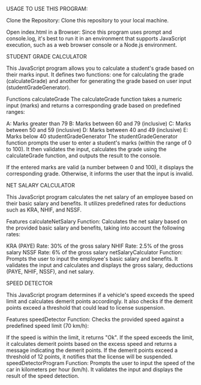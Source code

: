 USAGE
TO USE THIS PROGRAM:

Clone the Repository: Clone this repository to your local machine.

Open index.html in a Browser: Since this program uses prompt and console.log, it's best to run it in an environment that supports JavaScript execution, such as a web browser console or a Node.js environment.

STUDENT GRADE CALCULATOR


This JavaScript program allows you to calculate a student's grade based on their marks input. It defines two functions: one for calculating the grade (calculateGrade) and another for generating the grade based on user input (studentGradeGenerator).

Functions
calculateGrade
The calculateGrade function takes a numeric input (marks) and returns a corresponding grade based on predefined ranges:

A: Marks greater than 79
B: Marks between 60 and 79 (inclusive)
C: Marks between 50 and 59 (inclusive)
D: Marks between 40 and 49 (inclusive)
E: Marks below 40
studentGradeGenerator
The studentGradeGenerator function prompts the user to enter a student's marks (within the range of 0 to 100). It then validates the input, calculates the grade using the calculateGrade function, and outputs the result to the console.

If the entered marks are valid (a number between 0 and 100), it displays the corresponding grade. Otherwise, it informs the user that the input is invalid.

NET SALARY CALCULATOR


This JavaScript program calculates the net salary of an employee based on their basic salary and benefits. It utilizes predefined rates for deductions such as KRA, NHIF, and NSSF.

Features
calculateNetSalary Function: Calculates the net salary based on the provided basic salary and benefits, taking into account the following rates:

KRA (PAYE) Rate: 30% of the gross salary
NHIF Rate: 2.5% of the gross salary
NSSF Rate: 6% of the gross salary
netSalaryCalculator Function: Prompts the user to input the employee's basic salary and benefits. It validates the input and calculates and displays the gross salary, deductions (PAYE, NHIF, NSSF), and net salary.


SPEED DETECTOR


This JavaScript program determines if a vehicle's speed exceeds the speed limit and calculates demerit points accordingly. It also checks if the demerit points exceed a threshold that could lead to license suspension.

Features
speedDetector Function: Checks the provided speed against a predefined speed limit (70 km/h):

If the speed is within the limit, it returns "Ok".
If the speed exceeds the limit, it calculates demerit points based on the excess speed and returns a message indicating the demerit points.
If the demerit points exceed a threshold of 12 points, it notifies that the license will be suspended.
speedDetectorProgram Function: Prompts the user to input the speed of the car in kilometers per hour (km/h). It validates the input and displays the result of the speed detection.
